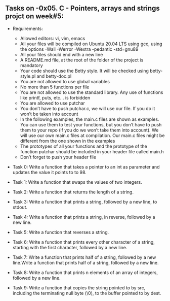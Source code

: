 ## Tasks on -0x05. C - Pointers, arrays and strings projct on week#5:

 - Requirements:
	- Allowed editors: vi, vim, emacs
	- All your files will be compiled on Ubuntu 20.04 LTS using gcc, using the options -Wall -Werror -Wextra -pedantic -std=gnu89
	- All your files should end with a new line
	- A README.md file, at the root of the folder of the project is mandatory
	- Your code should use the Betty style. It will be checked using betty-style.pl and betty-doc.pl
	- You are not allowed to use global variables
	- No more than 5 functions per file
	- You are not allowed to use the standard library. Any use of functions like printf, puts, etc… is forbidden
	- You are allowed to use putchar
	- You don’t have to push putchar.c, we will use our file. If you do it won’t be taken into account
	- In the following examples, the main.c files are shown as examples. You can use them to test your functions, but you don’t have to push them to your repo (if you do we won’t take them into account). We will use our own main.c files at compilation. Our main.c files might be different from the one shown in the examples
	- The prototypes of all your functions and the prototype of the function putchar should be included in your header file called main.h
	- Don’t forget to push your header file

 - Task 0: Write a function that takes a pointer to an int as parameter and updates the value it points to to 98.
 - Task 1: Write a function that swaps the values of two integers.
 - Task 2: Write a function that returns the length of a string.
 - Task 3: Write a function that prints a string, followed by a new line, to stdout.
 - Task 4: Write a function that prints a string, in reverse, followed by a new line.
 - Task 5: Write a function that reverses a string.
 - Task 6: Write a function that prints every other character of a string, starting with the first character, followed by a new line.
 - Task 7: Write a function that prints half of a string, followed by a new line.Write a function that prints half of a string, followed by a new line.
 - Task 8: Write a function that prints n elements of an array of integers, followed by a new line.
 - Task 9: Write a function that copies the string pointed to by src, including the terminating null byte (\0), to the buffer pointed to by dest.
